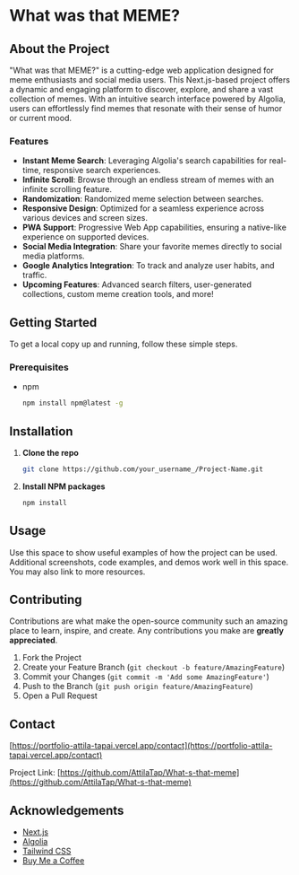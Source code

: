 # What was that MEME?

## About the Project

"What was that MEME?" is a cutting-edge web application designed for meme enthusiasts and social media users. This Next.js-based project offers a dynamic and engaging platform to discover, explore, and share a vast collection of memes. With an intuitive search interface powered by Algolia, users can effortlessly find memes that resonate with their sense of humor or current mood.

### Features

- **Instant Meme Search**: Leveraging Algolia's search capabilities for real-time, responsive search experiences.
- **Infinite Scroll**: Browse through an endless stream of memes with an infinite scrolling feature.
- **Randomization**: Randomized meme selection between searches.
- **Responsive Design**: Optimized for a seamless experience across various devices and screen sizes.
- **PWA Support**: Progressive Web App capabilities, ensuring a native-like experience on supported devices.
- **Social Media Integration**: Share your favorite memes directly to social media platforms.
- **Google Analytics Integration**: To track and analyze user habits, and traffic.
- **Upcoming Features**: Advanced search filters, user-generated collections, custom meme creation tools, and more!

## Getting Started

To get a local copy up and running, follow these simple steps.

### Prerequisites

- npm
  ```sh
  npm install npm@latest -g
  ```

## Installation

1. **Clone the repo**
   ```sh
   git clone https://github.com/your_username_/Project-Name.git
   ```
2. **Install NPM packages**
   ```sh
   npm install
   ```

## Usage

Use this space to show useful examples of how the project can be used. Additional screenshots, code examples, and demos work well in this space. You may also link to more resources.

## Contributing

Contributions are what make the open-source community such an amazing place to learn, inspire, and create. Any contributions you make are **greatly appreciated**.

1. Fork the Project
2. Create your Feature Branch (`git checkout -b feature/AmazingFeature`)
3. Commit your Changes (`git commit -m 'Add some AmazingFeature'`)
4. Push to the Branch (`git push origin feature/AmazingFeature`)
5. Open a Pull Request

## Contact

[https://portfolio-attila-tapai.vercel.app/contact](https://portfolio-attila-tapai.vercel.app/contact)

Project Link: [https://github.com/AttilaTap/What-s-that-meme](https://github.com/AttilaTap/What-s-that-meme)

## Acknowledgements

- [Next.js](https://nextjs.org/)
- [Algolia](https://www.algolia.com/)
- [Tailwind CSS](https://tailwindcss.com/)
- [Buy Me a Coffee](https://www.buymeacoffee.com/)
